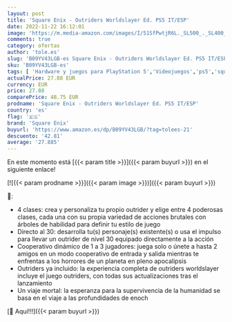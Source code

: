 ```yaml
---
layout: post
title: 'Square Enix - Outriders Worldslayer Ed. PS5 IT/ESP'
date: 2022-11-22 16:12:01
image: 'https://m.media-amazon.com/images/I/51SfPwtjR6L._SL500_._SL400_.jpg'
comments: true
category: ofertas
author: 'tole.es'
slug: 'B09YV43LGB-es Square Enix - Outriders Worldslayer Ed. PS5 IT/ESP'
sku: 'B09YV43LGB-es'
tags: [ 'Hardware y juegos para PlayStation 5','Videojuegos','ps5','square enix','🇪🇸', ]
actualPrice: 27.88 EUR
currency: EUR
price: 27.88
comparePrice: 48.75 EUR
prodname: 'Square Enix - Outriders Worldslayer Ed. PS5 IT/ESP'
country: 'es'
flag: '🇪🇸'
brand: 'Square Enix'
buyurl: 'https://www.amazon.es/dp/B09YV43LGB/?tag=tolees-21'
descuento: '42.81'
average: '27.885'
---
```


En este momento está [{{< param title >}}]({{< param buyurl >}}) en el siguiente enlace!

[![{{< param prodname >}}]({{< param image >}})]({{< param buyurl >}})

🔎:

- 4 clases: crea y personaliza tu propio outrider y elige entre 4 poderosas clases, cada una con su propia variedad de acciones brutales con árboles de habilidad para definir tu estilo de juego
- Directo al 30: desarrolla tu(s) personaje(s) existente(s) o usa el impulso para llevar un outrider de nivel 30 equipado directamente a la acción
- Cooperativo dinámico de 1 a 3 jugadores: juega solo o únete a hasta 2 amigos en un modo cooperativo de entrada y salida mientras te enfrentas a los horrores de un planeta en pleno apocalipsis
- Outriders ya incluido: la experiencia completa de outriders worldslayer incluye el juego outriders, con todas sus actualizaciones tras el lanzamiento
- Un viaje mortal: la esperanza para la supervivencia de la humanidad se basa en el viaje a las profundidades de enoch

[🛒 Aquí!!!]({{< param buyurl >}})
